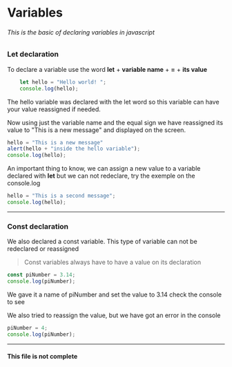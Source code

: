 # Variables

###### This is the basic of declaring variables in javascript


### Let declaration




To declare a variable use the word **let** + **variable name** + **=** + **its value**

```javascript
    let hello = "Hello world! ";
    console.log(hello);
```
The hello variable was declared with the let word so this variable can have your value reassigned if needed.

Now using just the variable name and the equal sign we have reassigned its value to "This is a new message" and displayed on the screen.

```javascript
hello = "This is a new message"
alert(hello + "inside the hello variable");
console.log(hello);
```

An important thing to know, we can assign a new value to a variable declared with **let** but we can not redeclare, try the exemple on the console.log

```javascript
hello = "This is a second message";
console.log(hello);
```

------------


### Const declaration

We also declared a const variable. This type of variable can not be redeclared or reassigned

> Const variables always have to have a value on its declaration

```javascript
const piNumber = 3.14;
console.log(piNumber);
```

We gave it a name of piNumber and set the value to 3.14 check the console to see

We also tried to reassign the value, but we have got an error in the console
```javascript
piNumber = 4;
console.log(piNumber);
```

------------


#### This file is not complete



